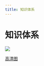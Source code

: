 ```yaml
---
title: 知识体系
---
```


# 知识体系
![](http://assets.processon.com/chart_image/5e09b61ee4b0250e8afd4e5a.png)

[高清图](https://www.processon.com/view/link/5e0f0ddbe4b0f8e58dca9470)